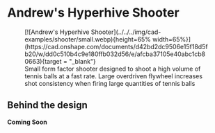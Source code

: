 <meta property="og:title" content="Shooter CAD Example: Hyperhive Shooter">
<meta property="og:type" content="website">
<meta property="og:url" content="https://www.frcdesign.org/cad-examples/shooter/examples/small/">
<meta property="og:image" content="https://www.frcdesign.org/img/cad-examples/shooter/small.webp">
<meta name="theme-color" content="#4CAE4F">
<meta name="twitter:card" content="summary_large_image">

# Andrew's Hyperhive Shooter

<figure markdown="span">
[![Andrew's Hyperhive Shooter](../../../img/cad-examples/shooter/small.webp){height=65% width=65%}](https://cad.onshape.com/documents/d42bd2dc9506e15f18d5fb20/w/dd0c510b4c9e180ffb032d56/e/afcba37105e40abc1cb80663){target = "_blank"}
<figcaption>Small form factor shooter designed to shoot a high volume of tennis balls at a fast rate. Large overdriven flywheel increases shot consistency when firing large quantities of tennis balls</figcaption>
</figure>


## Behind the design

**Coming Soon**


<br>